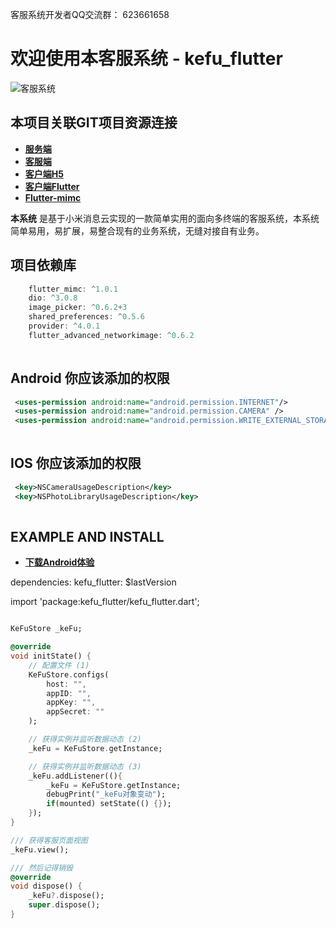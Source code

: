 
客服系统开发者QQ交流群： 623661658

# 欢迎使用本客服系统 - kefu_flutter

![客服系统](http://qiniu.cmp520.com/flutter_kefu.jpg)

## 本项目关联GIT项目资源连接
- **[服务端][1]** 
- **[客服端][2]** 
- **[客户端H5][3]**
- **[客户端Flutter][4]**
- **[Flutter-mimc][6]**

**本系统** 是基于小米消息云实现的一款简单实用的面向多终端的客服系统，本系统简单易用，易扩展，易整合现有的业务系统，无缝对接自有业务。


## 项目依赖库
``` dart
    flutter_mimc: ^1.0.1
    dio: ^3.0.8
    image_picker: ^0.6.2+3
    shared_preferences: ^0.5.6
    provider: ^4.0.1
    flutter_advanced_networkimage: ^0.6.2
  
```

## Android 你应该添加的权限
```xml
 <uses-permission android:name="android.permission.INTERNET"/>
 <uses-permission android:name="android.permission.CAMERA" />
 <uses-permission android:name="android.permission.WRITE_EXTERNAL_STORAGE" />​
    
```

## IOS 你应该添加的权限
```xml
 <key>NSCameraUsageDescription</key>
 <key>NSPhotoLibraryUsageDescription</key>
    
```

## EXAMPLE AND INSTALL

- **[下载Android体验][5]**

dependencies:
  kefu_flutter: $lastVersion

import 'package:kefu_flutter/kefu_flutter.dart';

``` dart

KeFuStore _keFu;

@override
void initState() {
    // 配置文件 (1)
    KeFuStore.configs(
        host: "",
        appID: "",
        appKey: "",
        appSecret: ""
    );

    // 获得实例并监听数据动态 (2)
    _keFu = KeFuStore.getInstance;

    // 获得实例并监听数据动态 (3)
    _keFu.addListener((){
        _keFu = KeFuStore.getInstance;
        debugPrint("_keFu对象变动");
        if(mounted) setState(() {});
    }); 
}

/// 获得客服页面视图
_keFu.view();

/// 然后记得销毁
@override
void dispose() {
    _keFu?.dispose();
    super.dispose();
}


  
``` 

  [1]: https://github.com/chenxianqi/kefu_server
  [2]: https://github.com/chenxianqi/kefu_admin
  [3]: https://github.com/chenxianqi/kefu_client
  [4]: https://github.com/chenxianqi/kefu_flutter
  [5]: http://kf.aissz.com:666/static/app/app-release.apk
  [6]: https://github.com/chenxianqi/flutter_mimc